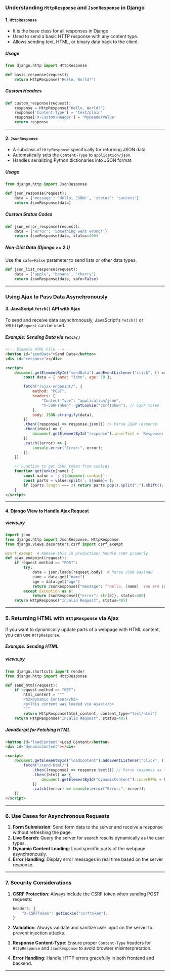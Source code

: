 ### **Understanding `HttpResponse` and `JsonResponse` in Django**

#### **1. `HttpResponse`**
- It is the base class for all responses in Django.
- Used to send a basic HTTP response with any content type.
- Allows sending text, HTML, or binary data back to the client.

##### **Usage**
```python
from django.http import HttpResponse

def basic_response(request):
    return HttpResponse("Hello, World!")
```

##### **Custom Headers**
```python
def custom_response(request):
    response = HttpResponse("Hello, World!")
    response['Content-Type'] = 'text/plain'
    response['X-Custom-Header'] = 'MyHeaderValue'
    return response
```

---

#### **2. `JsonResponse`**
- A subclass of `HttpResponse` specifically for returning JSON data.
- Automatically sets the `Content-Type` to `application/json`.
- Handles serializing Python dictionaries into JSON format.

##### **Usage**
```python
from django.http import JsonResponse

def json_response(request):
    data = {'message': 'Hello, JSON!', 'status': 'success'}
    return JsonResponse(data)
```

##### **Custom Status Codes**
```python
def json_error_response(request):
    data = {'error': 'Something went wrong!'}
    return JsonResponse(data, status=400)
```

##### **Non-Dict Data (Django >= 2.1)**
Use the `safe=False` parameter to send lists or other data types.
```python
def json_list_response(request):
    data = ['apple', 'banana', 'cherry']
    return JsonResponse(data, safe=False)
```

---

### **Using Ajax to Pass Data Asynchronously**

#### **3. JavaScript `fetch()` API with Ajax**
To send and receive data asynchronously, JavaScript's `fetch()` or `XMLHttpRequest` can be used.

##### **Example: Sending Data via `fetch()`**
```html
<!-- Example HTML File -->
<button id="sendData">Send Data</button>
<div id="response"></div>

<script>
    document.getElementById("sendData").addEventListener("click", () => {
        const data = { name: "John", age: 30 };

        fetch("/ajax-endpoint/", {
            method: "POST",
            headers: {
                "Content-Type": "application/json",
                "X-CSRFToken": getCookie("csrftoken"), // CSRF token
            },
            body: JSON.stringify(data),
        })
        .then((response) => response.json()) // Parse JSON response
        .then((data) => {
            document.getElementById("response").innerText = `Response: ${data.message}`;
        })
        .catch((error) => {
            console.error("Error:", error);
        });
    });

    // Function to get CSRF token from cookies
    function getCookie(name) {
        const value = `; ${document.cookie}`;
        const parts = value.split(`; ${name}=`);
        if (parts.length === 2) return parts.pop().split(";").shift();
    }
</script>
```

---

#### **4. Django View to Handle Ajax Request**
##### **views.py**
```python
import json
from django.http import JsonResponse, HttpResponse
from django.views.decorators.csrf import csrf_exempt

@csrf_exempt  # Remove this in production; handle CSRF properly
def ajax_endpoint(request):
    if request.method == "POST":
        try:
            data = json.loads(request.body)  # Parse JSON payload
            name = data.get("name")
            age = data.get("age")
            return JsonResponse({"message": f"Hello, {name}. You are {age} years old."})
        except Exception as e:
            return JsonResponse({"error": str(e)}, status=400)
    return HttpResponse("Invalid Request", status=405)
```

---

### **5. Returning HTML with `HttpResponse` via Ajax**

If you want to dynamically update parts of a webpage with HTML content, you can use `HttpResponse`.

##### **Example: Sending HTML**
##### **views.py**
```python
from django.shortcuts import render
from django.http import HttpResponse

def send_html(request):
    if request.method == "GET":
        html_content = """
        <h2>Dynamic Content</h2>
        <p>This content was loaded via Ajax!</p>
        """
        return HttpResponse(html_content, content_type="text/html")
    return HttpResponse("Invalid Request", status=405)
```

##### **JavaScript for Fetching HTML**
```html
<button id="loadContent">Load Content</button>
<div id="dynamicContent"></div>

<script>
    document.getElementById("loadContent").addEventListener("click", () => {
        fetch("/send-html/")
            .then((response) => response.text()) // Parse response as text
            .then((html) => {
                document.getElementById("dynamicContent").innerHTML = html; // Insert HTML
            })
            .catch((error) => console.error("Error:", error));
    });
</script>
```

---

### **6. Use Cases for Asynchronous Requests**

1. **Form Submission**: Send form data to the server and receive a response without refreshing the page.
2. **Live Search**: Query the server for search results dynamically as the user types.
3. **Dynamic Content Loading**: Load specific parts of the webpage asynchronously.
4. **Error Handling**: Display error messages in real time based on the server response.

---

### **7. Security Considerations**

1. **CSRF Protection**:
   Always include the CSRF token when sending POST requests:
   ```javascript
   headers: {
       "X-CSRFToken": getCookie("csrftoken"),
   }
   ```

2. **Validation**:
   Always validate and sanitize user input on the server to prevent injection attacks.

3. **Response Content-Type**:
   Ensure proper `Content-Type` headers for `HttpResponse` and `JsonResponse` to avoid browser misinterpretation.

4. **Error Handling**:
   Handle HTTP errors gracefully in both frontend and backend.

---
